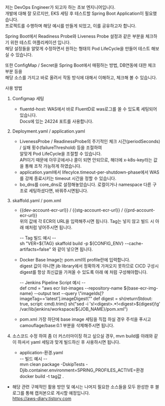 저는 DevOps Engineer가 되고자 하는 초보 엔지니어입니다.  
개발에 대해 잘 모르지만, EKS 세팅 후 테스트할 Spring Boot Application이 필요했습니다.  
프로젝트를 수행하며 해당 예시를 만들게 되었고, 이를 공유하고자 합니다.  

Spring Boot에서 Readiness Probe와 Liveness Probe 설정과 같은 부분을 체크하기 위한 테스트 어플리케이션 입니다.  
해당 설정들을 알맞게 수정하면서 원하는 형태의 Pod LifeCycle을 만들어 테스트 해보실 수 있습니다.  

또한 ConfigMap / Secret을 Spring Boot에서 매핑하는 방법, DB연동에 대한 체크 부분 등을  
해당 소스를 가지고 바로 올려서 작동 방식에 대해서 이해하고, 체크해 볼 수 있습니다.  

사용 방법  
1. Configmap 세팅
   - fluentd-host: WAS에서 바로 FluentD로 was로그를 쏠 수 있도록 세팅되어 있습니다.  
     Docs에 있는 24224 포트를 사용합니다.
  
2. Deployment.yaml / application.yaml
   - LivenessProbe / ReadinessProbe의 주기적인 체크 시간(periodSeconds) / 실패 횟수(failureThreshold) 등을 조절하여  
     알맞게 Pod LifeCycle을 조절할 수 있습니다.  
     API이기 때문에 아무곳에서나 콜이 되면 안되므로, 해더에 x-k8s-key라는 값을 통해 조작 가능하게 하였습니다.  
   - application.yaml에서 lifecylce.timeout-per-shutdown-phase에서 WAS를 강제 종료시키는 timeout 시간을 정할 수 있습니다.
   - bo_dns를 core_dns로 설정해놓았습니다. 로컬이거나 namespace 다른 구조로 세팅하셨다면, 바꿔주시면됩니다.

3. skaffold.yaml / pom.xml
   - {{dev-account-ecr-url}} / {{stg-account-ecr-url}} / {{prd-account-ecr-url}}  
     위의 값에 각 ECR의 URL을 입력해주시면 됩니다. Tag는 넣지 않고 빌드 시 아래 예처럼 넣어주시면 됩니다.  
       
     -- Tag 빌드 예시 --  
     sh "VER=${TAG} skaffold build -p ${CONFIG_ENV} --cache-artifacts=false" 와 같이 넣으면 됩니다.

   - Docker Base Image는 pom.xml의 profile란에 입력합니다.  
     digest 값이 아니면 jib library에서 정확하게 가져오지 못하므로 CICD 구성시  
     digest를 항상 최신값을 가져올 수 있도록 아래 예 처럼 구성해야합니다.  
       
     -- Jenkins Pipeline Script 예시 --  
     def cmd = "aws ecr list-images --repository-name ${base-ecr-img-name} --output text --query \"imageIds[?imageTag=='latest'].imageDigest\""  
     def digest =  sh(returnStdout: true, script: cmd).trim()  
     sh("sed -i 's!<digest>.*!<digest>${digest}</digest>!g' /var/lib/jenkins/workspace/${JOB_NAME}/pom.xml")

   - pom.xml 가장 하단에 base image 세팅을 직접 하실 경우 주석을 푸시고  
     camouflage/base:0.1 부분을 삭제해주시면 됩니다.  

4. 소스코드 수정 하여 좀 더 커스터마이징 하고 싶으실 경우,
   mvn build를 아래와 같이 하셔서 yaml 세팅과 맞게 빌드하신 후 사용하시면 됩니다.  
   - application-환경.yaml  
     -- 빌드 예시 --  
     mvn clean package -DskipTests -Djib.container.environment=SPRING_PROFILES_ACTIVE=환경  
     docker build -t tag값 .

* 해당 관련 구체적인 활용 방안 및 예시는 나머지 필요한 소스들을 모두 완성한 후 블로그를 통해 캡처본으로 게시할 예정입니다.  
  https://aws-diary.tistory.com